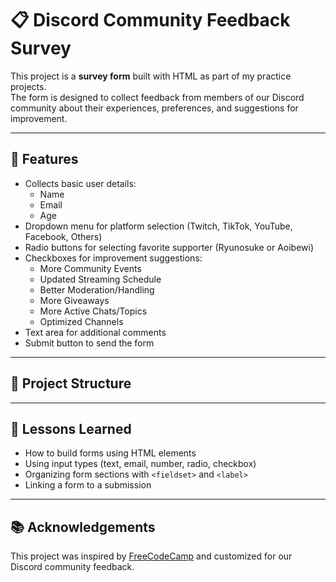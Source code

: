# 📋 Discord Community Feedback Survey

This project is a **survey form** built with HTML as part of my practice projects.  
The form is designed to collect feedback from members of our Discord community about their experiences, preferences, and suggestions for improvement.

---

## 🚀 Features
- Collects basic user details:
  - Name
  - Email
  - Age
- Dropdown menu for platform selection (Twitch, TikTok, YouTube, Facebook, Others)
- Radio buttons for selecting favorite supporter (Ryunosuke or Aoibewi)
- Checkboxes for improvement suggestions:
  - More Community Events
  - Updated Streaming Schedule
  - Better Moderation/Handling
  - More Giveaways
  - More Active Chats/Topics
  - Optimized Channels
- Text area for additional comments
- Submit button to send the form

---

## 📂 Project Structure

---

## 📖 Lessons Learned
- How to build forms using HTML elements
- Using input types (text, email, number, radio, checkbox)
- Organizing form sections with `<fieldset>` and `<label>`
- Linking a form to a submission

---

## 📚 Acknowledgements
This project was inspired by [FreeCodeCamp](https://www.freecodecamp.org/) and customized for our Discord community feedback.
